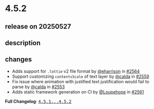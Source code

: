 # 4.5.2

## release on 20250527

## description

## changes

* Adds support for <code>.lottie</code> v2 file format by <a class="user-mention notranslate" data-hovercard-type="user" data-hovercard-url="/users/eharrison/hovercard" data-octo-click="hovercard-link-click" data-octo-dimensions="link_type:self" href="https://github.com/eharrison">@eharrison</a> in <a class="issue-link js-issue-link" data-error-text="Failed to load title" data-id="3074459159" data-permission-text="Title is private" data-url="https://github.com/airbnb/lottie-ios/issues/2564" data-hovercard-type="pull_request" data-hovercard-url="/airbnb/lottie-ios/pull/2564/hovercard" href="https://github.com/airbnb/lottie-ios/pull/2564">#2564</a>
* Support customizing <code>contentsScale</code> of text layer by <a class="user-mention notranslate" data-hovercard-type="user" data-hovercard-url="/users/calda/hovercard" data-octo-click="hovercard-link-click" data-octo-dimensions="link_type:self" href="https://github.com/calda">@calda</a> in <a class="issue-link js-issue-link" data-error-text="Failed to load title" data-id="3025441049" data-permission-text="Title is private" data-url="https://github.com/airbnb/lottie-ios/issues/2559" data-hovercard-type="pull_request" data-hovercard-url="/airbnb/lottie-ios/pull/2559/hovercard" href="https://github.com/airbnb/lottie-ios/pull/2559">#2559</a>
* Fix issue where animation with justified text justification would fail to parse by <a class="user-mention notranslate" data-hovercard-type="user" data-hovercard-url="/users/calda/hovercard" data-octo-click="hovercard-link-click" data-octo-dimensions="link_type:self" href="https://github.com/calda">@calda</a> in <a class="issue-link js-issue-link" data-error-text="Failed to load title" data-id="2963480523" data-permission-text="Title is private" data-url="https://github.com/airbnb/lottie-ios/issues/2553" data-hovercard-type="pull_request" data-hovercard-url="/airbnb/lottie-ios/pull/2553/hovercard" href="https://github.com/airbnb/lottie-ios/pull/2553">#2553</a>
* Adds static framework generation on CI by <a class="user-mention notranslate" data-hovercard-type="user" data-hovercard-url="/users/Loupehope/hovercard" data-octo-click="hovercard-link-click" data-octo-dimensions="link_type:self" href="https://github.com/Loupehope">@Loupehope</a> in <a class="issue-link js-issue-link" data-error-text="Failed to load title" data-id="3052595948" data-permission-text="Title is private" data-url="https://github.com/airbnb/lottie-ios/issues/2561" data-hovercard-type="pull_request" data-hovercard-url="/airbnb/lottie-ios/pull/2561/hovercard" href="https://github.com/airbnb/lottie-ios/pull/2561">#2561</a>

<strong>Full Changelog</strong>: <a class="commit-link" href="https://github.com/airbnb/lottie-ios/compare/4.5.1...4.5.2"><tt>4.5.1...4.5.2</tt></a>

